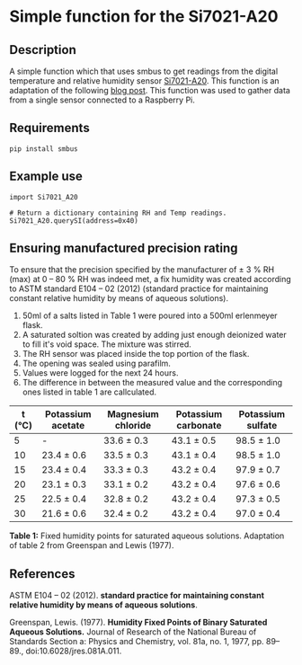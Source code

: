 # Simple function for the Si7021-A20 
## Description
A simple function which that uses smbus to get readings from the digital temperature and relative humidity sensor [Si7021-A20](https://www.silabs.com/documents/public/data-sheets/Si7021-A20.pdf).
This function is an adaptation of the following [blog post](https://www.silabs.com/documents/public/data-sheets/Si7021-A20.pdf).
This function was used to gather data from a single sensor connected to a Raspberry Pi.

## Requirements
```pip install smbus```

## Example use
```
import Si7021_A20

# Return a dictionary containing RH and Temp readings.
Si7021_A20.querySI(address=0x40) 
```

## Ensuring manufactured precision rating
To ensure that the precision specified by the manufacturer of ± 3 % RH (max) at 0 – 80 % RH was indeed met, a fix humidity was created according to ASTM standard E104 – 02 (2012) (standard practice for maintaining constant relative humidity by means of aqueous solutions).
1. 50ml of a salts listed in Table 1 were poured into a 500ml erlenmeyer flask.
2. A saturated soltion was created by adding just enough deionized water to fill it's void space. The mixture was stirred.
3. The RH sensor was placed inside the top portion of the flask.
4. The opening was sealed using parafilm.
5. Values were logged for the next 24 hours.
6. The difference in between the measured value and the corresponding ones listed in table 1 are callculated.

| t (°C) |Potassium acetate|  Magnesium chloride | Potassium carbonate  | Potassium sulfate |
|---|---|---|---|---|
|5| - | 33.6 ± 0.3|43.1 ± 0.5|98.5 ± 1.0|
|10| 23.4 ± 0.6|33.5 ± 0.3|43.1 ± 0.4|98.5 ± 1.0|
|15|23.4 ± 0.4|33.3 ± 0.3|43.2 ± 0.4|97.9 ± 0.7|
|20|23.1 ± 0.3|33.1 ± 0.2|43.2 ± 0.4|97.6 ± 0.6|
|25|22.5 ± 0.4|32.8 ± 0.2|43.2 ± 0.4|97.3 ± 0.5|
|30|21.6 ± 0.6|32.4 ± 0.2|43.2 ± 0.4|97.0 ± 0.4|

**Table 1:** Fixed humidity points for saturated aqueous solutions. Adaptation of table 2 from Greenspan and Lewis (1977).

## References
ASTM E104 – 02 (2012). __standard practice for maintaining constant relative humidity by means of aqueous solutions__.

Greenspan, Lewis. (1977). __Humidity Fixed Points of Binary Saturated Aqueous Solutions.__ Journal of Research of the National Bureau of Standards Section a: Physics and Chemistry, vol. 81a, no. 1, 1977, pp. 89–89., doi:10.6028/jres.081A.011.
